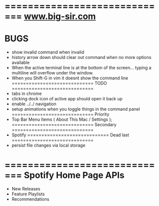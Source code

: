 =============================
www.big-sir.com
=============================
BUGS
=============================
- show invalid command when invalid
- history arrow down should clear out command when no more options available
- When the active terminal line is at the bottom of the screen... typing a multiline will overflow under the window.
- When you Shift-G in vim it doesnt show the command line
=============================
TODO
=============================
- tabs in chrome
- clicking dock icon of active app should open it back up
- enable ../../ navigation
- setup animations when you toggle things in the command panel
=============================
Priority
- Top Bar Menu Items ( About This Mac / Settings );
=============================
Secondary
=============================
 - Spotify
=============================
Dead last
=============================
- persist file changes via local storage




=============================
Spotify Home Page APIs
=============================
- New Releases
- Feature Playlists
- Recommendations
